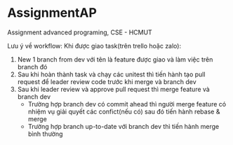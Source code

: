 # AssignmentAP
Assignment advanced programing, CSE - HCMUT

Lưu ý về workflow:
Khi được giao task(trên trello hoặc zalo):
1. New 1 branch from dev với tên là feature được giao và làm việc trên branch đó
2. Sau khi hoàn thành task và chạy các unitest thì tiến hành tạo pull request để leader review code trước khi merge và branch dev
3. Sau khi leader review và approve pull request thì merge feature và branch dev
   + Trường hợp branch dev có commit ahead thì người merge feature có nhiệm vụ giải quyết các confict(nếu có) sau đó tiến hành rebase & merge
   + Trường hợp branch up-to-date với branch dev thì tiến hành merge bình thường
